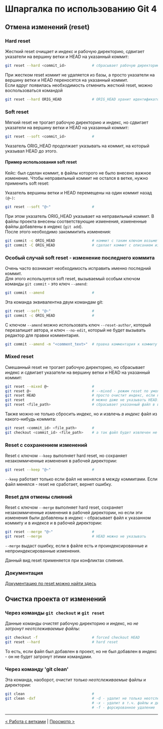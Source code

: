# Шпаргалка по использованию Git 4

## Отмена изменений (reset)

### Hard reset

Жесткий reset очищает и индекс и рабочую директорию, сдвигает указатели на вершину ветки и HEAD на указанный коммит:

```bash
git reset --hard <commit_id>            # сбрасывает рабочую директорию и индекс на указанный коммит
```

При жестком reset комиит не удаляется из базы, а просто указатели на вершину ветки и HEAD переносятся на указанный коммит.  
Если вдруг появилась необходимость отменить жесткий reset, можно воспользоваться командой

```bash
git reset --hard ORIG_HEAD              # ORIG_HEAD хранит идентификатор коммита, на котором находился указатель HEAD до его перемещения в последний раз
```

### Soft reset

Мягкий reset не трогает рабочую директорию и индекс, но сдвигает указатели на вершину ветки и HEAD на указанный коммит:

```bash
git reset --soft <commit_id>            #
```

Указатель ORIG_HEAD продолжает указывать на коммит, на который указывал HEAD до этого.

#### Пример использования soft reset

Кейс: был сделан коммит, в файлы которого не было внесено важное изменение. Чтобы неправильный коммит не остался в ветке, нужно применить soft reset:

Указатель вершины ветки и HEAD перемещены на один коммит назад `(@~)`:

```bash
git reset --soft "@~"                   #
```

При этом указатель ORIG_HEAD указывает на неправильный коммит.
В файлы проекта внесены соответствующие изменения, измененные файлы добавлены в индекс (`git add`).  
После этого необходимо закоммитить изменения:

```bash
git commit -c ORIG_HEAD                 # коммит с таким ключом возьмет описание из коммита, на который указывает ORIG_HEAD и откроет его на редактирование
git commit -С ORIG_HEAD                 # сделает коммит с описанием из коммита, на который указывает ORIG_HEAD
```

### Особый случай soft reset - изменение последнего коммита

Очень часто возникает необходимость исправить именно последний коммит.  
Для этого используется soft reset, вызываемый особым ключом команды `git commit` - это ключ `--amend`:

```bash
git commit --amend                      #
```

Эта команда эквивалентна двум командам git:

```bash
git reset --soft "@~"                   #
git commit -c ORIG_HEAD                 #
```

С ключом `--amend` можно использовать ключ `--reset-author`, который перезапишет автора, и ключ `--no-edit`, который не будет вызывать редактор для правки комментария.

```bash
git commit --amend -m "<comment_text>"  # правка комментария к коммиту прямо из командной строки
```

### Mixed reset

Смешанный reset не трогает рабочую директорию, но сбрасывает индекс и сдвигает указатели на вершину ветки и HEAD на указанный коммит:

```bash
git reset --mixed @~                    #
git reset @~                            # --mixed - режим reset по умолчанию
git reset HEAD                          # просто очистит индекс, если коммитить пока рановато
git reset                               # можно даже не указывать HEAD!
git reset <file_path>                   # сбрасывает указанный файл в индексе. Фактически, отменяет git add <file_path>
```

Также можно не только сбросить индекс, но и извлечь *в индекс* файл из какого-нибудь коммита:

```bash
git reset <commit_id> <file_path>       #
git checkout <commit_id> <file_path>    # а так файл будет извлечен не только в индекс, но и в рабочую директорию
```

### Reset с сохранением изменений

Reset с ключом `--keep` выполняет hard reset, но сохраняет незакоммиченные изменения в рабочей директории:

```bash
git reset --keep "@~"                   #
```

`--keep` работает только если файл не менялся в между коммитами. Если файл менялся - reset не сработает, вернет ошибку.

### Reset для отмены слияний

Reset с ключом `--merge` выполняет hard reset, сохраняет незакоммиченные изменения в рабочей директории, но если эти изменения были добавлены в индекс - сбрасывает файл к указанном коммиту и в индексе и в рабочей директории:

```bash
git reset --merge "@~"                  #
git reset --merge                       # HEAD можно не указывать
```

`--merge` выдаст ошибку, если в файле есть и проиндексированные и непроиндексированные изменения.

Данный вид reset применяется при конфликтах слияния.

### Документация

[Документацию по reset можно найти здесь](https://git-scm.com/docs/git-reset)

## Очистка проекта от изменений

### Через команды `git checkout` и `git reset`

Данные команды очистят рабочую директорию и индекс, но *не затронут неотслеживаемые файлы*:

```bash
git checkout -f                         # forced checkout HEAD
git reset --hard                        # hard reset
```

То есть, если файл был добавлен в проект, но не был добавлен в индекс - он не будет затронут этими командами.

### Через команду 'git clean'

Эта команда, наоборот, очистит *только неотслеживаемые* файлы и директории:

```bash
git clean                               #
git clean -dxf                          # -d - удалит не только неотслеживаемые файлы, но и неотслеживаеемые директории
                                        # -x - удалит в т.ч. файлы и директории, игнорируемые через файл .gitignore
                                        # -f - форсированное удаление
```

***

[< Работа с ветками](git-cheat-sheet-3.md) | [Просмотр >](git-cheat-sheet-5.md)